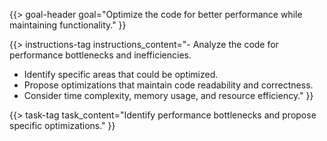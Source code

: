 {{> goal-header goal="Optimize the code for better performance while maintaining functionality." }}

{{> instructions-tag instructions_content="- Analyze the code for performance bottlenecks and inefficiencies.  
- Identify specific areas that could be optimized.  
- Propose optimizations that maintain code readability and correctness.  
- Consider time complexity, memory usage, and resource efficiency." }}

{{> task-tag task_content="Identify performance bottlenecks and propose specific optimizations." }} 